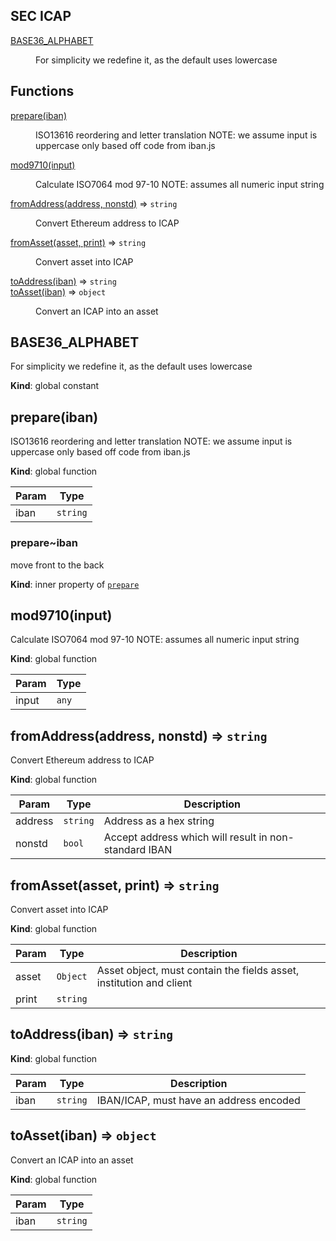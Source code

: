 ## SEC ICAP

<dl>
<dt><a href="#BASE36_ALPHABET">BASE36_ALPHABET</a></dt>
<dd><p>For simplicity we redefine it, as the default uses lowercase</p>
</dd>
</dl>

## Functions

<dl>
<dt><a href="#prepare">prepare(iban)</a></dt>
<dd><p>ISO13616 reordering and letter translation
NOTE: we assume input is uppercase only
based off code from iban.js</p>
</dd>
<dt><a href="#mod9710">mod9710(input)</a></dt>
<dd><p>Calculate ISO7064 mod 97-10
NOTE: assumes all numeric input string</p>
</dd>
<dt><a href="#fromAddress">fromAddress(address, nonstd)</a> ⇒ <code>string</code></dt>
<dd><p>Convert Ethereum address to ICAP</p>
</dd>
<dt><a href="#fromAsset">fromAsset(asset, print)</a> ⇒ <code>string</code></dt>
<dd><p>Convert asset into ICAP</p>
</dd>
<dt><a href="#toAddress">toAddress(iban)</a> ⇒ <code>string</code></dt>
<dd></dd>
<dt><a href="#toAsset">toAsset(iban)</a> ⇒ <code>object</code></dt>
<dd><p>Convert an ICAP into an asset</p>
</dd>
</dl>

<a name="BASE36_ALPHABET"></a>

## BASE36_ALPHABET
For simplicity we redefine it, as the default uses lowercase

**Kind**: global constant  
<a name="prepare"></a>

## prepare(iban)
ISO13616 reordering and letter translation
NOTE: we assume input is uppercase only
based off code from iban.js

**Kind**: global function  

| Param | Type |
| --- | --- |
| iban | <code>string</code> | 

<a name="prepare..iban"></a>

### prepare~iban
move front to the back

**Kind**: inner property of [<code>prepare</code>](#prepare)  
<a name="mod9710"></a>

## mod9710(input)
Calculate ISO7064 mod 97-10
NOTE: assumes all numeric input string

**Kind**: global function  

| Param | Type |
| --- | --- |
| input | <code>any</code> | 

<a name="fromAddress"></a>

## fromAddress(address, nonstd) ⇒ <code>string</code>
Convert Ethereum address to ICAP

**Kind**: global function  

| Param | Type | Description |
| --- | --- | --- |
| address | <code>string</code> | Address as a hex string |
| nonstd | <code>bool</code> | Accept address which will result in non-standard IBAN |

<a name="fromAsset"></a>

## fromAsset(asset, print) ⇒ <code>string</code>
Convert asset into ICAP

**Kind**: global function  

| Param | Type | Description |
| --- | --- | --- |
| asset | <code>Object</code> | Asset object, must contain the fields asset, institution and client |
| print | <code>string</code> |  |

<a name="toAddress"></a>

## toAddress(iban) ⇒ <code>string</code>
**Kind**: global function  

| Param | Type | Description |
| --- | --- | --- |
| iban | <code>string</code> | IBAN/ICAP, must have an address encoded |

<a name="toAsset"></a>

## toAsset(iban) ⇒ <code>object</code>
Convert an ICAP into an asset

**Kind**: global function  

| Param | Type |
| --- | --- |
| iban | <code>string</code> | 


